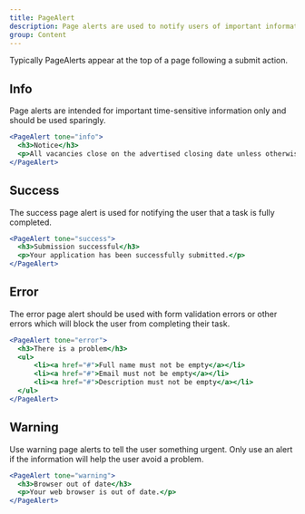 ```yaml
---
title: PageAlert
description: Page alerts are used to notify users of important information or changes on a page, in a way that attracts the user's attention without interrupting the current task.
group: Content
---
```


Typically PageAlerts appear at the top of a page following a submit action.

## Info
Page alerts are intended for important time-sensitive information only and should be used sparingly.

```jsx live
<PageAlert tone="info">
  <h3>Notice</h3>
  <p>All vacancies close on the advertised closing date unless otherwise specified.</p>
</PageAlert>
```

## Success
The success page alert is used for notifying the user that a task is fully completed.

```jsx live
<PageAlert tone="success">
  <h3>Submission successful</h3>
  <p>Your application has been successfully submitted.</p>
</PageAlert>
```

## Error
The error page alert should be used with form validation errors or other errors which will block the user from completing their task.

```jsx live
<PageAlert tone="error">
  <h3>There is a problem</h3>
  <ul>
      <li><a href="#">Full name must not be empty</a></li>
      <li><a href="#">Email must not be empty</a></li>
      <li><a href="#">Description must not be empty</a></li>
  </ul>
</PageAlert>
```

## Warning
Use warning page alerts to tell the user something urgent. Only use an alert if the information will help the user avoid a problem.
```jsx live
<PageAlert tone="warning">
  <h3>Browser out of date</h3>
  <p>Your web browser is out of date.</p>
</PageAlert>
```
